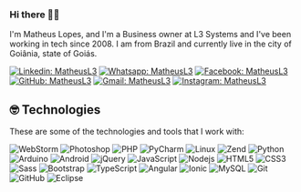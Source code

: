 ### Hi there 🤝🏻

I'm Matheus Lopes, and I'm a Business owner at L3 Systems and I've been working in tech since 2008. I am from Brazil and currently live in the city of Goiânia, state of Goiás.

[![Linkedin: MatheusL3](https://img.shields.io/badge/-Linkedin-blue?style=flat-square&logo=Linkedin&logoColor=white&link=www.linkedin.com/in/matheusl3)](https://www.linkedin.com/in/matheusl3/)
[![Whatsapp: MatheusL3](https://img.shields.io/badge/-Whatsapp-41BF47?style=flat-square&logo=Whatsapp&logoColor=white&link=https://wa.me/5562983321754)](https://wa.me/5562983321754)
[![Facebook: MatheusL3](https://img.shields.io/badge/-Facebook-1877F2?style=flat-square&logo=Facebook&logoColor=white&link=https://www.facebook.com/matheuslopescosta1)](https://www.facebook.com/matheuslopescosta1)
[![GitHub: MatheusL3](https://img.shields.io/badge/-GitHub-181717?style=flat-square&logo=GitHub&logoColor=white&link=https://github.com/MatheusL3)](https://github.com/MatheusL3)
[![Gmail: MatheusL3](https://img.shields.io/badge/-Gmail-D14836?style=flat-square&logo=Gmail&logoColor=white&link=mailto:m.sosinformatica@gmail.com)](mailto:m.sosinformatica@gmail.com)
[![Instagram: MatheusL3](https://img.shields.io/badge/-Instagram-E4405F?style=flat-square&logo=Instagram&logoColor=white&link=https://www.instagram.com/matheus.l3)](https://www.instagram.com/matheus.l3)


## 🤓 Technologies

These are some of the technologies and tools that I work with:

![WebStorm](https://img.shields.io/badge/-WebStorm-000000?style=flat-square&logo=WebStorm)
![Photoshop](https://img.shields.io/badge/-Photoshop-31A8FF?style=flat-square&logo=Adobe-Photoshop&logoColor=white)
![PHP](https://img.shields.io/badge/-PHP-777BB4?style=flat-square&logo=PHP&logoColor=white)
![PyCharm](https://img.shields.io/badge/-PyCharm-000000?style=flat-square&logo=PyCharm&logoColor=white)
![Linux](https://img.shields.io/badge/-Linux-FCC624?style=flat-square&logo=Linux&logoColor=black)
![Zend](https://img.shields.io/badge/-ZendFramework-68b604?style=flat-square&logo=Zend-framework&logoColor=white)
![Python](https://img.shields.io/badge/-Python-3776AB?style=flat-square&logo=Python&logoColor=white)
![Arduino](https://img.shields.io/badge/-Arduino-00979D?style=flat-square&logo=Arduino&logoColor=white)
![Android](https://img.shields.io/badge/-Android-3ddc84?style=flat-square&logo=Android&logoColor=white)
![jQuery](https://img.shields.io/badge/-jQuery-0769AD?style=flat-square&logo=jQuery&logoColor=white)
![JavaScript](https://img.shields.io/badge/-JavaScript-black?style=flat-square&logo=javascript)
![Nodejs](https://img.shields.io/badge/-Nodejs-339933?style=flat-square&logo=Node.js&logoColor=white)
![HTML5](https://img.shields.io/badge/-HTML5-E34F26?style=flat-square&logo=html5&logoColor=white)
![CSS3](https://img.shields.io/badge/-CSS3-1572B6?style=flat-square&logo=css3)
![Sass](https://img.shields.io/badge/-Sass-CC6699?style=flat-square&logo=sass&logoColor=white)
![Bootstrap](https://img.shields.io/badge/-Bootstrap-563D7C?style=flat-square&logo=bootstrap)
![TypeScript](https://img.shields.io/badge/-TypeScript-007ACC?style=flat-square&logo=typescript)
![Angular](https://img.shields.io/badge/-Angular-DD0031?style=flat-square&logo=angular)
![Ionic](https://img.shields.io/badge/-Ionic-3880FF?style=flat-square&logo=ionic&logoColor=white)
![MySQL](https://img.shields.io/badge/-MySQL-4479A1?style=flat-square&logo=mysql&logoColor=white)
![Git](https://img.shields.io/badge/-Git-black?style=flat-square&logo=git)
![GitHub](https://img.shields.io/badge/-GitHub-181717?style=flat-square&logo=github)
![Eclipse](https://img.shields.io/badge/-Eclipse-2C2255?style=flat-square&logo=eclipse&logoColor=white)

